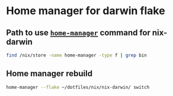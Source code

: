 # Home manager for darwin flake

## Path to use [`home-manager`](https://nix-community.github.io/home-manager/index.xhtml#ch-usage) command for nix-darwin

```bash
find /nix/store -name home-manager -type f | grep bin
```

## Home manager rebuild

```bash
home-manager --flake ~/dotfiles/nix/nix-darwin/ switch
```

